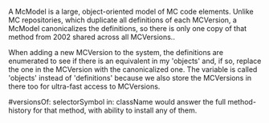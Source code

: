 A McModel is a large, object-oriented model of MC code elements.  Unlike MC repositories, which duplicate all definitions of each MCVersion, a McModel canonicalizes the definitions, so there is only one copy of that method from 2002 shared across all MCVersions..

When adding a new MCVersion to the system, the definitions are enumerated to see if there is an equivalent in my 'objects' and, if so, replace the one in the MCVersion with the canonicalized one.  The variable is called 'objects' instead of 'definitions' because we also store the MCVersions in there too for ultra-fast access to MCVersions.

#versionsOf: selectorSymbol in: className would answer the full method-history for that method, with ability to install any of them.
